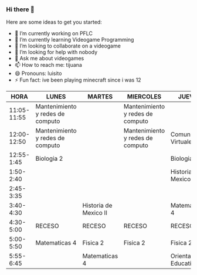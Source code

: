 ### Hi there 👋



Here are some ideas to get you started:

- 🔭 I’m currently working on PFLC
- 🌱 I’m currently learning Videogame Programming
- 👯 I’m looking to collaborate on a videogame
- 🤔 I’m looking for help with nobody
- 💬 Ask me about videogames
- 📫 How to reach me: tijuana
- 😄 Pronouns: luisito
- ⚡ Fun fact: ive been playing minecraft since i was 12

| HORA        | LUNES                             | MARTES                | MIERCOLES                         | JUEVES                  | VIERNES                |
|-------------|-----------------------------------|-----------------------|-----------------------------------|-------------------------|------------------------|
| 11:05-11:55 | Mantenimiento y redes de computo  |                       | Mantenimiento y redes de computo  |                         | Comunidades  Virtuales |
| 12:00-12:50 | Mantenimiento y  redes de computo |                       | Mantenimiento y  redes de computo | Comunidades  Virtuales  | Comunidades  Virtuales |
| 12:55-1:45  | Biologia 2                        |                       |                                   | Biologia 2              |                        |
| 1:50-2:40   |                                   |                       |                                   | Historia de Mexico II   |                        |
| 2:45-3:35   |                                   |                       |                                   |                         |                        |
| 3:40-4:30   |                                   | Historia de Mexico II |                                   | Matematicas 4           |                        |
| 4:30-5:00   | RECESO                            | RECESO                | RECESO                            | RECESO                  | RECESO                 |
| 5:00-5:50   | Matematicas 4                     | Fisica 2              | Fisica 2                          | Fisica 2                | Fisica 2               |
| 5:55-6:45   |                                   | Matematicas 4         |                                   | Orientacion Educativa 4 |                        |
